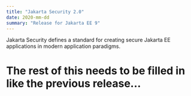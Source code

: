 ```yaml
---
title: "Jakarta Security 2.0"
date: 2020-mm-dd
summary: "Release for Jakarta EE 9"
---
```

Jakarta Security defines a standard for creating secure Jakarta EE applications in modern application paradigms.

# The rest of this needs to be filled in like the previous release...
